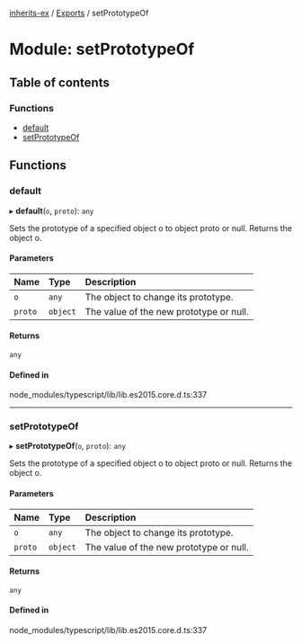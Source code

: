 [inherits-ex](../README.md) / [Exports](../modules.md) / setPrototypeOf

# Module: setPrototypeOf

## Table of contents

### Functions

- [default](setPrototypeOf.md#default)
- [setPrototypeOf](setPrototypeOf.md#setprototypeof)

## Functions

### default

▸ **default**(`o`, `proto`): `any`

Sets the prototype of a specified object o to object proto or null. Returns the object o.

#### Parameters

| Name | Type | Description |
| :------ | :------ | :------ |
| `o` | `any` | The object to change its prototype. |
| `proto` | `object` | The value of the new prototype or null. |

#### Returns

`any`

#### Defined in

node_modules/typescript/lib/lib.es2015.core.d.ts:337

___

### setPrototypeOf

▸ **setPrototypeOf**(`o`, `proto`): `any`

Sets the prototype of a specified object o to object proto or null. Returns the object o.

#### Parameters

| Name | Type | Description |
| :------ | :------ | :------ |
| `o` | `any` | The object to change its prototype. |
| `proto` | `object` | The value of the new prototype or null. |

#### Returns

`any`

#### Defined in

node_modules/typescript/lib/lib.es2015.core.d.ts:337
